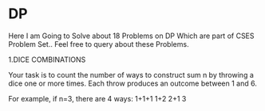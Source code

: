 # DP
Here I am Going to Solve about 18 Problems on DP Which are part of CSES Problem Set..
Feel free to query about  these Problems.

1.DICE COMBINATIONS


Your task is to count the number of ways to construct sum n by throwing a dice one or more times. Each throw produces an outcome between 1 and 6.

For example, if n=3, there are 4 ways:
1+1+1
1+2
2+1
3
